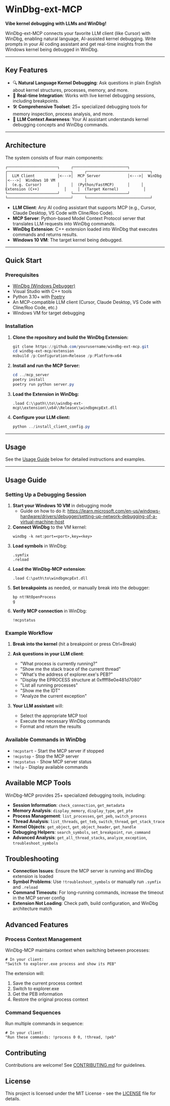 # WinDbg-ext-MCP

**Vibe kernel debugging with LLMs and WinDbg!**

WinDbg-ext-MCP connects your favorite LLM client (like Cursor) with WinDbg, enabling natural language, AI-assisted kernel debugging. Write prompts in your AI coding assistant and get real-time insights from the Windows kernel being debugged in WinDbg.

---

## Key Features

- 🔍 **Natural Language Kernel Debugging**: Ask questions in plain English about kernel structures, processes, memory, and more.
- 🔄 **Real-time Integration**: Works with live kernel debugging sessions, including breakpoints.
- 🛠 **Comprehensive Toolset**: 25+ specialized debugging tools for memory inspection, process analysis, and more.
- 🧠 **LLM Context Awareness**: Your AI assistant understands kernel debugging concepts and WinDbg commands.

---

## Architecture

The system consists of four main components:

```
┌──────────────────────┐     ┌────────────────────────┐     ┌────────────────────────────┐     ┌────────────────────────────┐
│  LLM Client          │<--->│  MCP Server            │<--->│  WinDbg                    │<--->│  Windows 10 VM             │
│  (e.g. Cursor)       │     │  (Python/FastMCP)      │     │  Extension (C++)           │     │  (Target Kernel)           │
└──────────────────────┘     └────────────────────────┘     └────────────────────────────┘     └────────────────────────────┘
```

- **LLM Client**: Any AI coding assistant that supports MCP (e.g., Cursor, Claude Desktop, VS Code with Cline/Roo Code).
- **MCP Server**: Python-based Model Context Protocol server that translates LLM requests into WinDbg commands.
- **WinDbg Extension**: C++ extension loaded into WinDbg that executes commands and returns results.
- **Windows 10 VM**: The target kernel being debugged.

---

## Quick Start

### Prerequisites

- [WinDbg (Windows Debugger)](https://developer.microsoft.com/en-us/windows/downloads/windows-sdk/)
- Visual Studio with C++ tools
- Python 3.10+ with [Poetry](https://python-poetry.org/)
- An MCP-compatible LLM client (Cursor, Claude Desktop, VS Code with Cline/Roo Code, etc.)
- Windows VM for target debugging

### Installation

1. **Clone the repository and build the WinDbg Extension:**
    ```powershell
    git clone https://github.com/yourusername/windbg-ext-mcp.git
    cd windbg-ext-mcp/extension
    msbuild /p:Configuration=Release /p:Platform=x64
    ```

2. **Install and run the MCP Server:**
    ```powershell
    cd ../mcp_server
    poetry install
    poetry run python server.py
    ```

3. **Load the Extension in WinDbg:**
    ```text
    .load C:\\path\\to\\windbg-ext-mcp\\extension\\x64\\Release\\windbgmcpExt.dll
    ```

4. **Configure your LLM client:**
    ```powershell
    python ../install_client_config.py
    ```

---

## Usage

See the [Usage Guide](#usage-guide) below for detailed instructions and examples.

---

## Usage Guide

### Setting Up a Debugging Session

1. **Start your Windows 10 VM** in debugging mode 
   - Guide on how to do it: https://learn.microsoft.com/en-us/windows-hardware/drivers/debugger/setting-up-network-debugging-of-a-virtual-machine-host
2. **Connect WinDbg** to the VM kernel:
   ```
   windbg -k net:port=<port>,key=<key>
   ```
3. **Load symbols** in WinDbg:
   ```
   .symfix
   .reload
   ```
4. **Load the WinDbg-MCP extension**:
   ```
   .load C:\path\to\windbgmcpExt.dll
   ```
5. **Set breakpoints** as needed, or manually break into the debugger:
   ```
   bp nt!NtOpenProcess
   g
   ```
6. **Verify MCP connection** in WinDbg:
   ```
   !mcpstatus
   ```

### Example Workflow

1. **Break into the kernel** (hit a breakpoint or press Ctrl+Break)
2. **Ask questions in your LLM client**:

   - "What process is currently running?"
   - "Show me the stack trace of the current thread"
   - "What's the address of explorer.exe's PEB?"
   - "Display the EPROCESS structure at 0xffff8e0e481d7080"
   - "List all running processes"
   - "Show me the IDT"
   - "Analyze the current exception"

3. **Your LLM assistant** will:
   - Select the appropriate MCP tool
   - Execute the necessary WinDbg commands
   - Format and return the results

### Available Commands in WinDbg

- `!mcpstart` - Start the MCP server if stopped
- `!mcpstop` - Stop the MCP server
- `!mcpstatus` - Show MCP server status
- `!help` - Display available commands

## Available MCP Tools

WinDbg-MCP provides 25+ specialized debugging tools, including:

- **Session Information**: `check_connection`, `get_metadata`
- **Memory Analysis**: `display_memory`, `display_type`, `get_pte`
- **Process Management**: `list_processes`, `get_peb`, `switch_process`
- **Thread Analysis**: `list_threads`, `get_teb`, `switch_thread`, `get_stack_trace`
- **Kernel Objects**: `get_object`, `get_object_header`, `get_handle`
- **Debugging Helpers**: `search_symbols`, `set_breakpoint`, `run_command`
- **Advanced Analysis**: `get_all_thread_stacks`, `analyze_exception`, `troubleshoot_symbols`

## Troubleshooting

- **Connection Issues**: Ensure the MCP server is running and WinDbg extension is loaded
- **Symbol Problems**: Use `!troubleshoot_symbols` or manually run `.symfix` and `.reload`
- **Command Timeouts**: For long-running commands, increase the timeout in the MCP server config
- **Extension Not Loading**: Check path, build configuration, and WinDbg architecture match

## Advanced Features

### Process Context Management

WinDbg-MCP maintains context when switching between processes:

```
# In your client:
"Switch to explorer.exe process and show its PEB"
```

The extension will:
1. Save the current process context
2. Switch to explorer.exe
3. Get the PEB information
4. Restore the original process context

### Command Sequences

Run multiple commands in sequence:

```
# In your client:
"Run these commands: !process 0 0, !thread, !peb"
```

## Contributing

Contributions are welcome! See [CONTRIBUTING.md](CONTRIBUTING.md) for guidelines.

## License

This project is licensed under the MIT License - see the [LICENSE](LICENSE) file for details.
